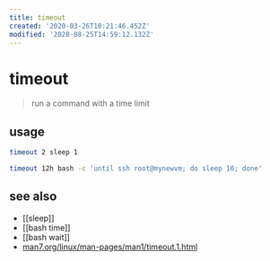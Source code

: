 ```yaml
---
title: timeout
created: '2020-03-26T10:21:46.452Z'
modified: '2020-08-25T14:59:12.132Z'
---
```


# timeout

> run a command with a time limit

## usage
```sh
timeout 2 sleep 1

timeout 12h bash -c 'until ssh root@mynewvm; do sleep 10; done'
```

## see also
- [[sleep]]
- [[bash time]]
- [[bash wait]]
- [man7.org/linux/man-pages/man1/timeout.1.html](http://man7.org/linux/man-pages/man1/timeout.1.html)
